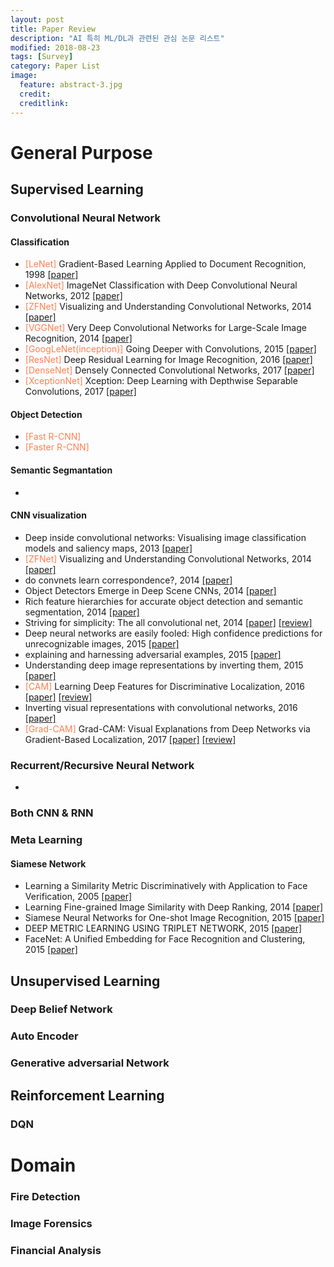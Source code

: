 ```yaml
---
layout: post
title: Paper Review
description: "AI 특히 ML/DL과 관련된 관심 논문 리스트"
modified: 2018-08-23
tags: [Survey]
category: Paper List
image:
  feature: abstract-3.jpg
  credit:
  creditlink:
---
```


<style>
:root {
    --main-txt-color: coral;
}
</style>

# General Purpose
## Supervised Learning
### Convolutional Neural Network
#### Classification
- <span style="color:var(--main-txt-color)">[LeNet]</span> Gradient-Based Learning Applied to Document Recognition, 1998 [[paper]](http://yann.lecun.com/exdb/publis/pdf/lecun-01a.pdf)
- <span style="color:var(--main-txt-color)">[AlexNet]</span> ImageNet Classification with Deep Convolutional Neural Networks, 2012 [[paper]](http://papers.nips.cc/paper/4824-imagenet-classification-with-deep-convolutional-neural-networks.pdf)
- <span style="color:var(--main-txt-color)">[ZFNet]</span> Visualizing and Understanding Convolutional Networks, 2014 [[paper]](https://arxiv.org/pdf/1311.2901.pdf)
- <span style="color:var(--main-txt-color)">[VGGNet]</span> Very Deep Convolutional Networks for Large-Scale Image Recognition, 2014 [[paper]](https://arxiv.org/pdf/1409.1556.pdf)
- <span style="color:var(--main-txt-color)">[GoogLeNet(inception)]</span> Going Deeper with Convolutions, 2015 [[paper]](https://www.cv-foundation.org/openaccess/content_cvpr_2015/papers/Szegedy_Going_Deeper_With_2015_CVPR_paper.pdf)
- <span style="color:var(--main-txt-color)">[ResNet]</span> Deep Residual Learning for Image Recognition, 2016 [[paper]](https://www.cv-foundation.org/openaccess/content_cvpr_2016/papers/He_Deep_Residual_Learning_CVPR_2016_paper.pdf)
- <span style="color:var(--main-txt-color)">[DenseNet]</span> Densely Connected Convolutional Networks, 2017 [[paper]](http://openaccess.thecvf.com/content_cvpr_2017/papers/Huang_Densely_Connected_Convolutional_CVPR_2017_paper.pdf)
- <span style="color:var(--main-txt-color)">[XceptionNet]</span> Xception: Deep Learning with Depthwise Separable Convolutions, 2017 [[paper]](http://openaccess.thecvf.com/content_cvpr_2017/papers/Chollet_Xception_Deep_Learning_CVPR_2017_paper.pdf)

#### Object Detection
- <span style="color:var(--main-txt-color)">[Fast R-CNN]</span>
- <span style="color:var(--main-txt-color)">[Faster R-CNN]</span>

#### Semantic Segmantation
-

#### CNN visualization
- Deep inside convolutional networks: Visualising image classification models and saliency maps, 2013 [[paper]](https://arxiv.org/pdf/1312.6034.pdf)
- <span style="color:var(--main-txt-color)">[ZFNet]</span> Visualizing and Understanding Convolutional Networks, 2014 [[paper]](https://arxiv.org/pdf/1311.2901.pdf)
- do convnets learn correspondence?, 2014 [[paper]](http://papers.nips.cc/paper/5420-do-convnets-learn-correspondence.pdf)
- Object Detectors Emerge in Deep Scene CNNs, 2014 [[paper]](https://arxiv.org/pdf/1412.6856.pdf)
- Rich feature hierarchies for accurate object detection and semantic segmentation, 2014 [[paper]](https://www.cv-foundation.org/openaccess/content_cvpr_2014/papers/Girshick_Rich_Feature_Hierarchies_2014_CVPR_paper.pdf)
- Striving for simplicity: The all convolutional net, 2014 [[paper]](https://arxiv.org/pdf/1412.6806.pdf) [[review]](/cnn%20visualization/All-Convnet/)
- Deep neural networks are easily fooled: High confidence predictions for unrecognizable images, 2015 [[paper]](https://www.cv-foundation.org/openaccess/content_cvpr_2015/papers/Nguyen_Deep_Neural_Networks_2015_CVPR_paper.pdf)
- explaining and harnessing adversarial examples, 2015 [[paper]](https://arxiv.org/pdf/1412.6572.pdf)
- Understanding deep image representations by inverting them, 2015 [[paper]](https://www.cv-foundation.org/openaccess/content_cvpr_2015/papers/Mahendran_Understanding_Deep_Image_2015_CVPR_paper.pdf)
- <span style="color:var(--main-txt-color)">[CAM]</span> Learning Deep Features for Discriminative Localization, 2016 [[paper]](https://www.cv-foundation.org/openaccess/content_cvpr_2016/papers/Zhou_Learning_Deep_Features_CVPR_2016_paper.pdf) [[review]](/cnn%20visualization/CAM/)
- Inverting visual representations with convolutional networks, 2016 [[paper]](https://www.cv-foundation.org/openaccess/content_cvpr_2016/papers/Dosovitskiy_Inverting_Visual_Representations_CVPR_2016_paper.pdf)
- <span style="color:var(--main-txt-color)">[Grad-CAM]</span> Grad-CAM: Visual Explanations from Deep Networks via Gradient-Based Localization, 2017 [[paper]](http://openaccess.thecvf.com/content_ICCV_2017/papers/Selvaraju_Grad-CAM_Visual_Explanations_ICCV_2017_paper.pdf) [[review]](/cnn%20visualization/GradCAM/)

### Recurrent/Recursive Neural Network
-

### Both CNN & RNN

### Meta Learning
#### Siamese Network
- Learning a Similarity Metric Discriminatively with Application to Face Verification, 2005 [[paper]](http://yann.lecun.com/exdb/publis/pdf/chopra-05.pdf)
- Learning Fine-grained Image Similarity with Deep Ranking, 2014 [[paper]](https://arxiv.org/pdf/1404.4661.pdf)
- Siamese Neural Networks for One-shot Image Recognition, 2015 [[paper]](https://www.cs.cmu.edu/~rsalakhu/papers/oneshot1.pdf)
- DEEP METRIC LEARNING USING TRIPLET NETWORK, 2015 [[paper]](https://arxiv.org/pdf/1412.6622.pdf)
- FaceNet: A Unified Embedding for Face Recognition and Clustering, 2015 [[paper]](https://arxiv.org/pdf/1503.03832.pdf)

## Unsupervised Learning
### Deep Belief Network
### Auto Encoder
### Generative adversarial Network

## Reinforcement Learning
### DQN

# Domain
### Fire Detection
### Image Forensics
### Financial Analysis